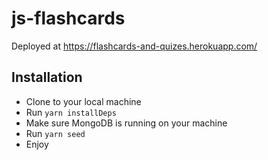 # js-flashcards

Deployed at https://flashcards-and-quizes.herokuapp.com/

## Installation

* Clone to your local machine
* Run ```yarn installDeps```
* Make sure MongoDB is running on your machine
* Run ```yarn seed```
* Enjoy